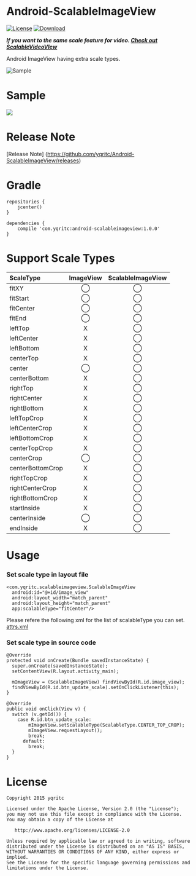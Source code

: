 # Android-ScalableImageView
[![License](https://img.shields.io/badge/license-Apache%202-blue.svg)](https://www.apache.org/licenses/LICENSE-2.0)
[![Download](https://api.bintray.com/packages/yqritc/maven/android-scalableimageview/images/download.svg)](https://bintray.com/yqritc/maven/android-scalableimageview/_latestVersion)

*__If you want to the same scale feature for video. [Check out ScalableVideoVIew](https://github.com/yqritc/Android-ScalableVideoView)__*  

Android ImageView having extra scale types.

![Sample](/sample/sample.gif)

# Sample 
<a href="https://play.google.com/store/apps/details?id=com.yqritc.scalableimageview.sample"><img src="http://developer.android.com/images/brand/en_app_rgb_wo_60.png"/></a>

# Release Note

[Release Note] (https://github.com/yqritc/Android-ScalableImageView/releases)

# Gradle
```
repositories {
    jcenter()
}

dependencies {
    compile 'com.yqritc:android-scalableimageview:1.0.0'
}
```

# Support Scale Types

| ScaleType         | ImageView | ScalableImageView |
|:------------------|:---------:|:-----------------:|
| fitXY             |◯|◯|
| fitStart          |◯|◯|
| fitCenter         |◯|◯|
| fitEnd            |◯|◯|
| leftTop           |X|◯|
| leftCenter        |X|◯|
| leftBottom        |X|◯|
| centerTop         |X|◯|
| center            |◯|◯|
| centerBottom      |X|◯|
| rightTop          |X|◯|
| rightCenter       |X|◯|
| rightBottom       |X|◯|
| leftTopCrop       |X|◯|
| leftCenterCrop    |X|◯|
| leftBottomCrop    |X|◯|
| centerTopCrop     |X|◯|
| centerCrop        |◯|◯|
| centerBottomCrop  |X|◯|
| rightTopCrop      |X|◯|
| rightCenterCrop   |X|◯|
| rightBottomCrop   |X|◯|
| startInside       |X|◯|
| centerInside      |◯|◯|
| endInside         |X|◯|


# Usage

### Set scale type in layout file
```
<com.yqritc.scalableimageview.ScalableImageView
  android:id="@+id/image_view"
  android:layout_width="match_parent"
  android:layout_height="match_parent"
  app:scalableType="fitCenter"/>
```
Please refere the following xml for the list of scalableType you can set.  
[attrs.xml](https://github.com/yqritc/Android-ScalableImageView/blob/master/library/src/main/res/values/attrs.xml)

### Set scale type in source code
```
@Override
protected void onCreate(Bundle savedInstanceState) {
  super.onCreate(savedInstanceState);
  setContentView(R.layout.activity_main);
  
  mImageView = (ScalableImageView) findViewById(R.id.image_view);
  findViewById(R.id.btn_update_scale).setOnClickListener(this);
}

@Override
public void onClick(View v) {
  switch (v.getId()) {
    case R.id.btn_update_scale:
        mImageView.setScalableType(ScalableType.CENTER_TOP_CROP);
        mImageView.requestLayout();
        break;
      default:
        break;
  }
}
```


# License
```
Copyright 2015 yqritc

Licensed under the Apache License, Version 2.0 (the "License");
you may not use this file except in compliance with the License.
You may obtain a copy of the License at

   http://www.apache.org/licenses/LICENSE-2.0

Unless required by applicable law or agreed to in writing, software
distributed under the License is distributed on an "AS IS" BASIS,
WITHOUT WARRANTIES OR CONDITIONS OF ANY KIND, either express or implied.
See the License for the specific language governing permissions and
limitations under the License.
